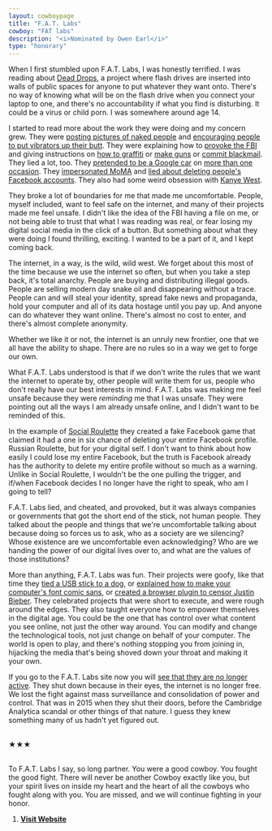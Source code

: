 ```yaml
---
layout: cowboypage
title: "F.A.T. Labs"
cowboy: "FAT labs"
description: "<i>Nominated by Owen Earl</i>"
type: "honorary"
---
```


When I first stumbled upon F.A.T. Labs, I was honestly terrified. I was reading about [Dead Drops](http://deaddrops.com/), a project where flash drives are inserted into walls of public spaces for anyone to put whatever they want onto. There's no way of knowing what will be on the flash drive when you connect your laptop to one, and there's no accountability if what you find is disturbing. It could be a virus or child porn. I was somewhere around age 14.

I started to read more about the work they were doing and my concern grew. They were [posting pictures of naked people](http://fffff.at/webcamvenus/) and [encouraging people to put vibrators up their butt](http://fffff.at/the-googlher/). They were explaining how to [provoke the FBI](http://fffff.at/go-foia-yourself/) and giving instructions on [how to graffiti](http://fffff.at/5-star-graffiti/) or [make guns](http://fffff.at/liberator-variations/) or [commit blackmail](http://fffff.at/how-to-blackmail-a-friend/). They lied a lot, too. They [pretended to be a Google car](http://fffff.at/google-driverless-car/) on [more than one occasion](http://fffff.at/google-street-view-car/). They [impersonated MoMA](http://fffff.at/digital-purchase-takedown-notice/) and [lied about deleting people's Facebook accounts](http://fffff.at/social-roulette/). They also had some weird obsession with [Kanye West](http://fffff.at/?s=kanye).

They broke a lot of boundaries for me that made me uncomfortable. People, myself included, want to feel safe on the internet, and many of their projects made me feel unsafe. I didn't like the idea of the FBI having a file on me, or not being able to trust that what I was reading was real, or fear losing my digital social media in the click of a button. But something about what they were doing I found thrilling, exciting. I wanted to be a part of it, and I kept coming back.

The internet, in a way, is the wild, wild west. We forget about this most of the time because we use the internet so often, but when you take a step back, it's total anarchy. People are buying and distributing illegal goods. People are selling modern day snake oil and disappearing without a trace. People can and will steal your identity, spread fake news and propaganda, hold your computer and all of its data hostage until you pay up. And anyone can do whatever they want online. There's almost no cost to enter, and there's almost complete anonymity.

Whether we like it or not, the internet is an unruly new frontier, one that we all have the ability to shape. There are no rules so in a way we get to forge our own.

What F.A.T. Labs understood is that if we don't write the rules that we want the internet to operate by, other people will write them for us, people who don't really have our best interests in mind. F.A.T. Labs was making me feel unsafe because they were *reminding* me that I was unsafe. They were pointing out all the ways I am already unsafe online, and I didn't want to be reminded of this.

In the example of [Social Roulette](http://fffff.at/social-roulette/) they created a fake Facebook game that claimed it had a one in six chance of deleting your entire Facebook profile. Russian Roulette, but for your digital self. I don't want to think about how easily I could lose my entire Facebook, but the truth is Facebook already has the authority to delete my entire profile without so much as a warning. Unlike in Social Roulette, I wouldn't be the one pulling the trigger, and if/when Facebook decides I no longer have the right to speak, who am I going to tell?

F.A.T. Labs lied, and cheated, and provoked, but it was always companies or governments that got the short end of the stick, not human people. They talked about the people and things that we're uncomfortable talking about because doing so forces us to ask, who as a society are we silencing? Whose existence are we uncomfortable even acknowledging? Who are we handing the power of our digital lives over to, and what are the values of those institutions?

More than anything, F.A.T. Labs was fun. Their projects were goofy, like that time they [tied a USB stick to a dog](http://fffff.at/deaddropdog/), or [explained how to make your computer's font comic sans](http://fffff.at/yosemite-comic-sans-patch/), or [created a browser plugin to censor Justin Bieber](http://fffff.at/shaved-bieber/). They celebrated projects that were short to execute, and were rough around the edges. They also taught everyone how to empower themselves in the digital age. You could be the one that has control over what content you see online, not just the other way around. You can modify and change the technological tools, not just change on behalf of your computer. The world is open to play, and there's nothing stopping you from joining in, hijacking the media that's being shoved down your throat and making it your own.

If you go to the F.A.T. Labs site now you will [see that they are no longer active](http://fffff.at/). They shut down because in their eyes, the internet is no longer free. We lost the fight against mass surveillance and consolidation of power and control. That was in 2015 when they shut their doors, before the Cambridge Analytica scandal or other things of that nature. I guess they knew something many of us hadn't yet figured out.<br><br>

&#9733;&#9733;&#9733;

<br>
To F.A.T. Labs I say, so long partner. You were a good cowboy. You fought the good fight. There will never be another Cowboy exactly like you, but your spirit lives on inside my heart and the heart of all the cowboys who fought along with you. You are missed, and we will continue fighting in your honor.

1. **<a href="http://fffff.at/">Visit Website</a>**
